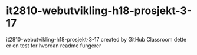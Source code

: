 # it2810-webutvikling-h18-prosjekt-3-17
it2810-webutvikling-h18-prosjekt-3-17 created by GitHub Classroom
dette er en test for hvordan readme fungerer
